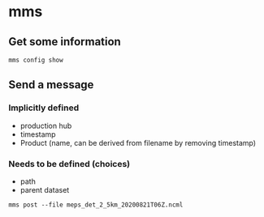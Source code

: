 # mms

## Get some information

`mms config show`

## Send a message

### Implicitly defined
* production hub
* timestamp
* Product (name, can be derived from filename by removing timestamp)

### Needs to be defined (choices)
* path
* parent dataset

`mms post --file meps_det_2_5km_20200821T06Z.ncml`